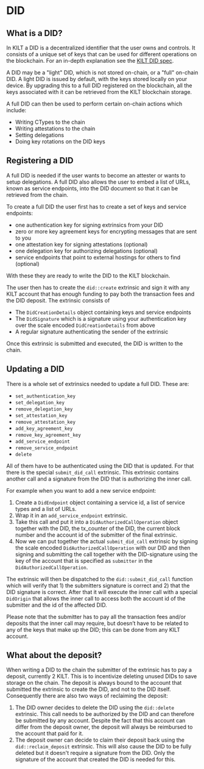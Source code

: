 # DID 

## What is a DID?

In KILT a DID is a decentralized identifier that the user owns and controls. It consists of a unique set of keys that can be used for different operations on the blockchain. For an in-depth explanation see the [KILT DID spec](https://github.com/KILTprotocol/kilt-did-driver/blob/master/docs/did-spec/spec.md).

A DID may be a "light" DID, which is not stored on-chain, or a "full" on-chain DID. A light DID is issued by default, with the keys stored locally on your device. By upgrading this to a full DID registered on the blockchain, all the keys associated with it can be retrieved from the KILT blockchain storage.

A full DID can then be used to perform certain on-chain actions which include:

* Writing CTypes to the chain
* Writing attestations to the chain
* Setting delegations
* Doing key rotations on the DID keys

## Registering a DID

A full DID is needed if the user wants to become an attester or wants to setup delegations. A full DID also allows the user to embed a list of URLs, known as service endpoints, into the DID document so that it can be retrieved from the chain.

To create a full DID the user first has to create a set of keys and service endpoints:

* one authentication key for signing extrinsics from your DID
* zero or more key agreement keys for encrypting messages that are sent to you
* one attestation key for signing attestations (optional)
* one delegation key for authorizing delegations (optional)
* service endpoints that point to external hostings for others to find (optional)

With these they are ready to write the DID to the KILT blockchain.

The user then has to create the `did::create` extrinsic and sign it with any KILT account that has enough funding to pay both the transaction fees and the  DID deposit. The extrinsic consists of  

* The `DidCreationDetails` object containing keys and service endpoints
* The `DidSignature` which is a signature using your authentication key over the scale encoded `DidCreationDetails` from above
* A regular signature authenticating the sender of the extrinsic

Once this extrinsic is submitted and executed, the DID is written to the chain.

## Updating a DID

There is a whole set of extrinsics needed to update a full DID. These are:

* `set_authentication_key`
* `set_delegation_key`
* `remove_delegation_key`
* `set_attestation_key`
* `remove_attestation_key`
* `add_key_agreement_key`
* `remove_key_agreement_key`
* `add_service_endpoint`
* `remove_service_endpoint`
* `delete`


All of them have to be authenticated using the DID that is updated. For that there is the special `submit_did_call` extrinsic. This extrinsic contains another call and a signature from the DID that is authorizing the inner call.

For example when you want to add a new service endpoint:

1. Create a `DidEndpoint` object containing a service id, a list of service types and a list of URLs.
2. Wrap it in an `add_service_endpoint` extrinsic.
3. Take this call and put it into a `DidAuthorizedCallOperation` object together with the DID, the tx_counter of the DID, the current block number and the account id of the submitter of the final extrinsic.
4. Now we can put together the actual `submit_did_call` extrinsic by signing the scale encoded `DidAuthorizedCallOperation` with our DID and then signing and submitting the call together with the DID-signature using the key of the account that is specified as `submitter` in the `DidAuthorizedCallOperation`.

The extrinsic will then be dispatched to the `did::submit_did_call` function which will verify that 1) the submitters signature is correct and 2) that the DID signature is correct. After that it will execute the inner call with a special `DidOrigin` that allows the inner call to access both the account id of the submitter and the id of the affected DID.

Please note that the submitter has to pay all the transaction fees and/or deposits that the inner call may require, but doesn’t have to be related to any of the keys that make up the DID; this can be done from any KILT account.

## What about the deposit?

When writing a DID to the chain the submitter of the extrinsic has to pay a deposit, currently 2 KILT. This is to incentivize deleting unused DIDs to save storage on the chain. The deposit is always bound to the account that submitted the extrinsic to create the DID, and not to the DID itself. Consequently there are also two ways of reclaiming the deposit:

1) The DID owner decides to delete the DID using the `did::delete` extrinsic. This call needs to be authorized by the DID and can therefore be submitted by any account. Despite the fact that this account can differ from the deposit owner, the deposit will always be reimbursed to the account that paid for it.
2) The deposit owner can decide to claim their deposit back using the `did::reclaim_deposit` extrinsic. This will also cause the DID to be fully deleted but it doesn't require a signature from the DID. Only the signature of the account that created the DID is needed for this. 

